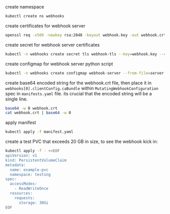 create namespace
```bash
kubectl create ns webhooks
```

create certificates for webhook server
```bash
openssl req -x509 -newkey rsa:2048 -keyout webhook.key -out webhook.crt -days 365 -nodes -config san.cnf
```

create secret for webhook server certificates
```bash
kubectl -n webhooks create secret tls webhook-tls --key=webhook.key --cert=webhook.crt 
```

create configmap for webhook server python script
```bash
kubectl -n webhooks create configmap webhook-server --from-file=server.py=server.py
```

create base64 encoded string for the webhook.crt file, then place it in `webhooks[0].clientConfig.caBundle` within `MutatingWebhookConfiguration` spec in `manifests.yaml` file.
its crucial that the encoded string will be a single line.
```bash
base64 -w 0 webhook.crt
cat webhook.crt | base64 -w 0
```

apply manifest
```bash
kubectl apply -f manifest.yaml
```

create a test PVC that exceeds 20 GB in size, to see the webhook kick in:
```bash
kubectl apply -f - <<EOF
apiVersion: v1
kind: PersistentVolumeClaim
metadata:
  name: example-pvc
  namespace: testing
spec:
  accessModes:
    - ReadWriteOnce
  resources:
    requests:
      storage: 30Gi
EOF
```